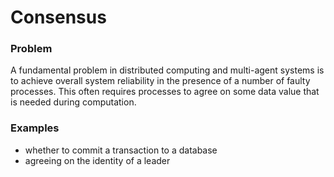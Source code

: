# Consensus

### Problem

A fundamental problem in distributed computing and multi-agent systems is to achieve overall system reliability in the presence of a number of faulty processes. This often requires processes to agree on some data value that is needed during computation.

### Examples

* whether to commit a transaction to a database
* agreeing on the identity of a leader

